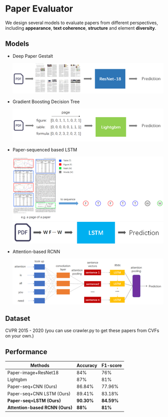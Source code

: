 # Paper Evaluator

We design several models to evaluate papers from different perspectives, including **appearance**, **text coherence**, **structure** and element **diversity**.

## Models

- Deep Paper Gestalt

  <center><img src="figures\paper_gestalt.png" width="500"/></center>

- Gradient Boosting Decision Tree

  <center><img src="figures\lightgbm.png" width="500"/></center>

- Paper-sequenced based LSTM

  <center><img src="figures\paper_seq.png" width="500"/></center>

  <center><img src="figures\seq_lstm.png" width="500"/></center>

- Attention-based RCNN

  <center><img src="figures\att_rcnn.png" width="500"/></center>

## Dataset

CVPR 2015 - 2020 (you can use crawler.py to get these papers from CVFs on your own.)

## Performance

| **Methods**                     | **Accuracy** | **F1-score** |
| ------------------------------- | ------------ | ------------ |
| Paper-image+ResNet18            | 84%          | 76%          |
| Lightgbm                        | 87%          | 81%          |
| Paper-seq+CNN (Ours)            | 86.84%       | 77.96%       |
| Paper-seq+CNN LSTM (Ours)       | 89.41%       | 83.18%       |
| **Paper-seq+LSTM**  **(Ours)**  | **90.30%**   | **84.59%**   |
| **Attention-based RCNN (Ours)** | **88%**      | **81%**      |

